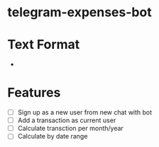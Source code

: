 # telegram-expenses-bot

# Text Format
- <item> <amount>

# Features
- [ ] Sign up as a new user from new chat with bot
- [ ] Add a transaction as current user
- [ ] Calculate transction per month/year
- [ ] Calculate by date range